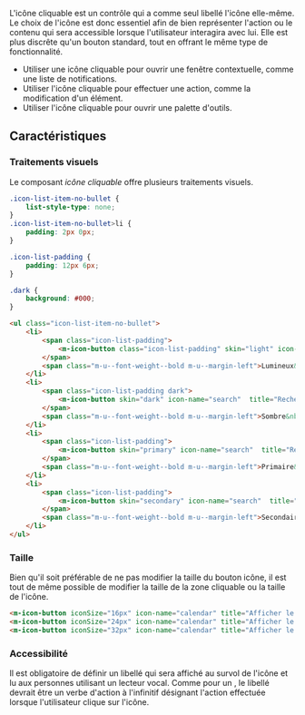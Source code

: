 L'icône cliquable est un contrôle qui a comme seul libellé l'icône elle-même. Le choix de l'icône est donc essentiel afin de bien représenter l'action ou le contenu qui sera accessible lorsque l'utilisateur interagira avec lui. Elle est plus discrête qu'un bouton standard, tout en offrant le même type de fonctionnalité.

<modul-do>
<ul>
<li>Utiliser une icône cliquable pour ouvrir une fenêtre contextuelle, comme une liste de notifications.</li>
<li> Utiliser l'icône cliquable pour effectuer une action, comme la modification d'un élément.
<li>Utiliser l'icône cliquable pour ouvrir une palette d'outils.</li>
</ul>
</modul-do>

## Caractéristiques
### Traitements visuels
Le composant *icône cliquable* offre plusieurs traitements visuels.


<modul-demo>

```css
.icon-list-item-no-bullet {
    list-style-type: none;
}
.icon-list-item-no-bullet>li {
    padding: 2px 0px;
}

.icon-list-padding {
    padding: 12px 6px;
}

.dark {
    background: #000;
}
```

```html
<ul class="icon-list-item-no-bullet">
    <li>
        <span class="icon-list-padding">
            <m-icon-button class="icon-list-padding" skin="light" icon-name="search"  title="Rechercher une personne">Recherche</m-icon-button>
        </span>
        <span class="m-u--font-weight--bold m-u--margin-left">Lumineux&nbsp;:</span> traitement par defaut utilisé lorsque l'arrière-plan est pâle.
    </li>
    <li>
        <span class="icon-list-padding dark">
            <m-icon-button skin="dark" icon-name="search"  title="Rechercher une personne">Recherche</m-icon-button>
        </span>
        <span class="m-u--font-weight--bold m-u--margin-left">Sombre&nbsp;:</span> utilisé lorsque l'arrière-plan est foncé.
    </li>
    <li>
        <span class="icon-list-padding">
            <m-icon-button skin="primary" icon-name="search"  title="Rechercher une personne">Recherche</m-icon-button>
        </span>
        <span class="m-u--font-weight--bold m-u--margin-left">Primaire&nbsp;:</span> utilisé pour mettre l'emphase sur la tâche ou l'action principale.
    </li>
    <li>
        <span class="icon-list-padding">
            <m-icon-button skin="secondary" icon-name="search"  title="Rechercher une personne">Recherche</m-icon-button>
        </span>
        <span class="m-u--font-weight--bold m-u--margin-left">Secondaire&nbsp;:</span> utilisé pour une des tâches ou actions secondaires.
    </li>
</ul>

```

</modul-demo>

### Taille
Bien qu'il soit préférable de ne pas modifier la taille du bouton icône, il est tout de même possible de modifier la taille de la zone cliquable ou la taille de l'icône.

<modul-demo>

```html
<m-icon-button iconSize="16px" icon-name="calendar" title="Afficher le calendrier">Calendrier</m-icon-button>
<m-icon-button iconSize="24px" icon-name="calendar" title="Afficher le calendrier">Calendrier</m-icon-button>
<m-icon-button iconSize="32px" icon-name="calendar" title="Afficher le calendrier">Calendrier</m-icon-button>
```

</modul-demo>

### Accessibilité
Il est obligatoire de définir un libellé qui sera affiché au survol de l'icône et lu aux personnes utilisant un lecteur vocal. Comme pour un <modul-go name="m-button"></modul-go>, le libellé devrait être un verbe d'action à l'infinitif désignant l'action effectuée lorsque l'utilisateur clique sur l'icône.